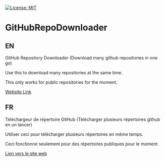 [![License: MIT](https://img.shields.io/badge/License-MIT-yellow.svg)](https://opensource.org/licenses/MIT)
# GitHubRepoDownloader

## EN

GitHub Repository Downloader (Download many github repositories in one go)

Use this to download many repositories at the same time.

This only works for public repositories for the moment.

[Website Link](https://demomaker.github.io/GitHubRepoZipper/)

## FR

Téléchargeur de répertoire GitHub (Télécharger plusieurs répertoires github en un lancer)

Utiliser ceci pour télécharger plusieurs répertoires en même temps.

Ceci fonctionne seulement pour des répertoires publiques pour le moment.

[Lien vers le site web](https://demomaker.github.io/GitHubRepoZipper/)
